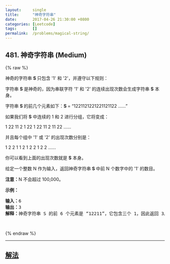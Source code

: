 ```yaml
---
layout:     single
title:      "神奇字符串"
date:       2017-04-26 21:30:00 +0800
categories: [Leetcode]
tags:       []
permalink:  /problems/magical-string/
---
```


## 481. 神奇字符串 (Medium)

{% raw %}

<p>神奇的字符串&nbsp;<strong>S&nbsp;</strong>只包含 &#39;1&#39; 和 &#39;2&#39;，并遵守以下规则：</p>

<p>字符串 <strong>S</strong> 是神奇的，因为串联字符 &#39;1&#39; 和 &#39;2&#39; 的连续出现次数会生成字符串 <strong>S</strong> 本身。</p>

<p>字符串&nbsp;<strong>S&nbsp;</strong>的前几个元素如下：<strong>S </strong>= &ldquo;1221121221221121122 ......&rdquo;</p>

<p>如果我们将&nbsp;<strong>S</strong> 中连续的 1 和 2 进行分组，它将变成：</p>

<p>1 22 11 2 1 22 1 22 11 2 11 22 ......</p>

<p>并且每个组中 &#39;1&#39; 或 &#39;2&#39; 的出现次数分别是：</p>

<p>1 2 2 1 1 2 1 2 2 1 2 2 ......</p>

<p>你可以看到上面的出现次数就是 <strong>S</strong> 本身。</p>

<p>给定一个整数 N 作为输入，返回神奇字符串 <strong>S&nbsp;</strong>中前 N 个数字中的 &#39;1&#39; 的数目。</p>

<p><strong>注意：</strong>N 不会超过 100,000。</p>

<p><strong>示例：</strong></p>

<pre><strong>输入：</strong>6
<strong>输出：</strong>3
<strong>解释：</strong>神奇字符串 S 的前 6 个元素是 &ldquo;12211&rdquo;，它包含三个 1，因此返回 3。
</pre>

<p>&nbsp;</p>

{% endraw %}

---

## [解法](https://github.com/openset/leetcode/tree/master/problems/magical-string)
